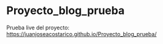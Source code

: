 # Proyecto_blog_prueba

Prueba live del proyecto: https://juanjoseacostarico.github.io/Proyecto_blog_prueba/
